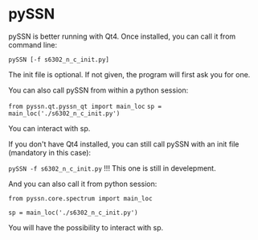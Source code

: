 # pySSN

pySSN is better running with Qt4. Once installed, you can call it from command line:

`pySSN [-f s6302_n_c_init.py]`

The init file is optional. If not given, the program will first ask you for one.

You can also call pySSN from within a python session:

`from pyssn.qt.pyssn_qt import main_loc`
`sp = main_loc('./s6302_n_c_init.py')`

You can interact with sp.


If you don't have Qt4 installed, you can still call pySSN with an init file (mandatory in this case):

`pySSN -f s6302_n_c_init.py` !!! This one is still in develepment.

And you can also call it from python session:

`from pyssn.core.spectrum import main_loc`

`sp = main_loc('./s6302_n_c_init.py')`

You will have the possibility to interact with sp.
